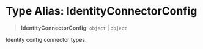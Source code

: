 # Type Alias: IdentityConnectorConfig

> **IdentityConnectorConfig**: `object` \| `object`

Identity config connector types.
